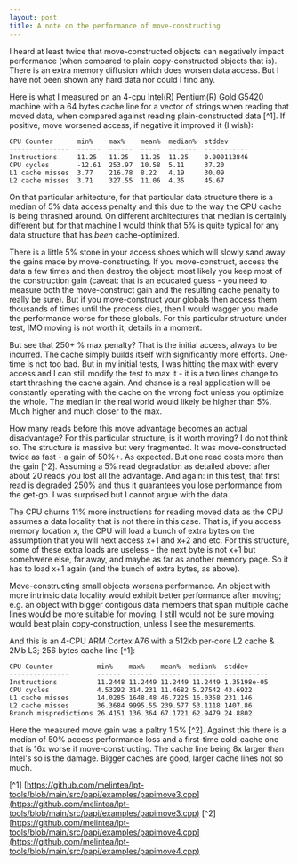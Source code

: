 ```yaml
---
layout: post
title: A note on the performance of move-constructing
---
```


I heard at least twice that move-constructed objects can negatively impact performance (when compared to plain copy-constructed objects that is). There is an extra memory diffusion which does worsen data access. But I have not been shown any hard data nor could I find any.

Here is what I measured on an 4-cpu Intel(R) Pentium(R) Gold G5420 machine with a 64 bytes cache line for a vector of strings when reading that moved data, when compared against reading plain-constructed data [^1]. If positive, move worsened access, if negative it improved it (I wish):

    CPU Counter      min%    max%    mean%  median%  stddev     
    ---------------  ------  ------  -----  -------  -----------
    Instructions     11.25   11.25   11.25  11.25    0.000113846
    CPU cycles       -12.61  253.97  10.58  5.11     37.20      
    L1 cache misses  3.77    216.78  8.22   4.19     30.09      
    L2 cache misses  3.71    327.55  11.06  4.35     45.67      

On that particular arhitecture, for that particular data structure there is a median of 5% data access penalty and this due to the way the CPU cache is being thrashed around. On different architectures that median is certainly different but for that machine I would think that 5% is quite typical for any data structure that has *been* cache-optimized. 

There is a little 5% stone in your access shoes which will slowly sand away the gains made by move-constructing. If you move-construct, access the data a few times and then destroy the object: most likely you keep most of the construction gain (caveat: that is an educated guess - you need to measure both the move-construct gain and the resulting cache penalty to really be sure). But if you move-construct your globals then access them thousands of times until the process dies, then I would wagger you made the performance worse for these globals. For this particular structure under test, IMO moving is not worth it; details in a moment. 

But see that 250+ % max penalty? That is the initial access, always to be incurred. The cache simply builds itself with significantly more efforts. One-time is not too bad. But in my initial tests, I was hitting the max with every access and I can still modify the test to max it - it is a two lines change to start thrashing the cache again. And chance is a real application will be constantly operating with the cache on the wrong foot unless you optimize the whole. The median in the real world would likely be higher than 5%. Much higher and much closer to the max.

How many reads before this move advantage becomes an actual disadvantage? For this particular structure, is it worth moving? I do not think so. The structure is massive but very fragmented. It was move-constructed twice as fast - a gain of 50%+.  As expected.  But one read costs more than the gain [^2]. Assuming a 5% read degradation as detailed above: after about 20 reads you lost all the advantage.  And again: in this test, that first read is degraded 250% and thus it guarantees you lose performance from the get-go. I was surprised but I cannot argue with the data.  

The CPU churns 11% more instructions for reading moved data as the CPU assumes a data locality that is not there in this case. That is, if you access memory location x, the CPU will load a bunch of extra bytes on the assumption that you will next access x+1 and x+2 and etc. For this structure, some of these extra loads are useless - the next byte is not x+1 but somehwere else, far away, and maybe as far as another memory page. So it has to load x+1 again (and the bunch of extra bytes, as above). 

Move-constructing small objects worsens performance. An object with more intrinsic data locality would exhibit better performance after moving; e.g. an object with bigger contigous data members that span multiple cache lines would be more suitable for moving. I still would not be sure moving would beat plain copy-construction, unless I see the mesurements.  

And this is an 4-CPU ARM Cortex A76 with a 512kb per-core L2 cache & 2Mb L3; 256 bytes cache line [^1]:

    CPU Counter           min%    max%    mean%  median%  stddev     
    ---------------       ------  ------  -----  -------  -----------
    Instructions          11.2448 11.2449 11.2449 11.2449 1.35198e-05 
    CPU cycles            4.53292 314.231 11.4682 5.27542 43.6922 
    L1 cache misses       14.0285 1648.48 46.7225 16.0358 231.146 
    L2 cache misses       36.3684 9995.55 239.577 53.1118 1407.86 
    Branch mispredictions 26.4151 136.364 67.1721 62.9479 24.8802

Here the measured move gain was a paltry 1.5% [^2]. Against this there is a median of 50% access performance loss and a first-time cold-cache one that is 16x worse if move-constructing. The cache line being 8x larger than Intel's so is the damage. Bigger caches are good, larger cache lines not so much.

[^1] [https://github.com/melintea/lpt-tools/blob/main/src/papi/examples/papimove3.cpp](https://github.com/melintea/lpt-tools/blob/main/src/papi/examples/papimove3.cpp)
[^2] [https://github.com/melintea/lpt-tools/blob/main/src/papi/examples/papimove4.cpp](https://github.com/melintea/lpt-tools/blob/main/src/papi/examples/papimove4.cpp)

